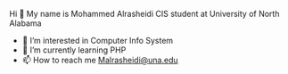 Hi 👋 My name is Mohammed Alrasheidi
CIS student at University of North Alabama
- 👀 I’m interested in Computer Info System
- 🌱 I’m currently learning PHP 
- 📫 How to reach me Malrasheidi@una.edu

